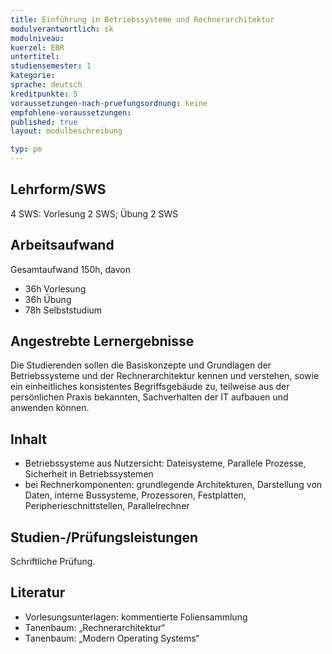```yaml
---
title: Einführung in Betriebssysteme und Rechnerarchitektur
modulverantwortlich: sk
modulniveau:
kuerzel: EBR
untertitel:
studiensemester: 1
kategorie:
sprache: deutsch
kreditpunkte: 5
voraussetzungen-nach-pruefungsordnung: keine
empfohlene-voraussetzungen: 
published: true
layout: modulbeschreibung

typ: pm
---
```


## Lehrform/SWS

4 SWS: Vorlesung 2 SWS; Übung 2 SWS

## Arbeitsaufwand

Gesamtaufwand 150h, davon 

- 36h Vorlesung 
- 36h Übung
- 78h Selbststudium 

## Angestrebte Lernergebnisse
Die Studierenden sollen die Basiskonzepte und Grundlagen der Betriebssysteme und der Rechnerarchitektur kennen und verstehen, sowie ein einheitliches konsistentes Begriffsgebäude zu, teilweise aus der persönlichen Praxis bekannten, Sachverhalten der IT aufbauen und anwenden können.

## Inhalt
* Betriebssysteme aus Nutzersicht: Dateisysteme, Parallele Prozesse, Sicherheit in Betriebssystemen
* bei Rechnerkomponenten: grundlegende Architekturen, Darstellung von Daten, interne Bussysteme, Prozessoren, Festplatten, Peripherieschnittstellen, Parallelrechner

## Studien-/Prüfungsleistungen
Schriftliche Prüfung.

## Literatur
- Vorlesungsunterlagen: kommentierte Foliensammlung
- Tanenbaum: „Rechnerarchitektur“
- Tanenbaum: „Modern Operating Systems“

